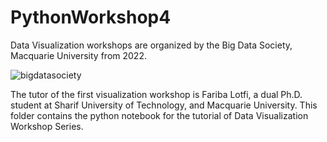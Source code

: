 # PythonWorkshop4
 
Data Visualization workshops are organized by the Big Data Society, Macquarie University from 2022.

![bigdatasociety](https://user-images.githubusercontent.com/38458092/144376073-91a9f8f6-3c19-4e2a-8e05-f8d92d66a604.JPG)

The tutor of the first visualization workshop is Fariba Lotfi, a dual Ph.D. student at Sharif University of Technology, and Macquarie University. This folder contains the python notebook for the tutorial of Data Visualization Workshop Series.
